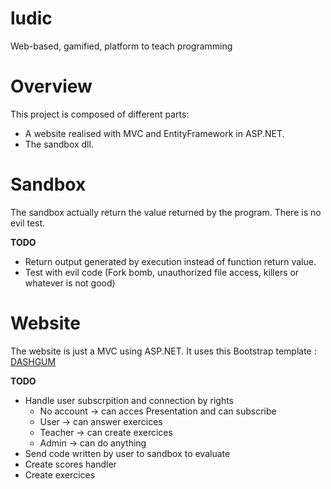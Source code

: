 ludic
=====

Web-based, gamified, platform to teach programming

Overview
========

This project is composed of different parts:
- A website realised with MVC and EntityFramework in ASP.NET.
- The sandbox dll.

Sandbox
=======
The sandbox actually return the value returned by the program. There is no evil test.

**TODO**

  - Return output generated by execution instead of function return value.
  - Test with evil code (Fork bomb, unauthorized file access, killers or whatever is not good)

Website
=======
The website is just a MVC using ASP.NET. 
It uses this Bootstrap template : [DASHGUM](http://www.blacktie.co/demo/dashgumfree/index.html)

**TODO**

  - Handle user subscrpition and connection by rights
    - No account -> can acces Presentation and can subscribe
    - User -> can answer exercices
    - Teacher -> can create exercices
    - Admin -> can do anything
  - Send code written by user to sandbox to evaluate
  - Create scores handler
  - Create exercices
